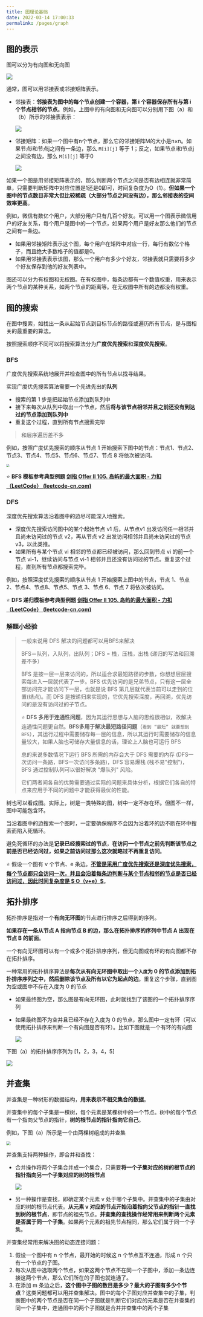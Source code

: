```yaml
---
title: 图理论基础
date: 2022-03-14 17:00:33
permalink: /pages/graph
---
```


## 图的表示

图可以分为有向图和无向图

![](https://cs-wiki.oss-cn-shanghai.aliyuncs.com/img/20220314104521.png)

通常，图可以用邻接表或邻接矩阵表示。

- 邻接表：**邻接表为图中的每个节点创建一个容器，第 i 个容器保存所有与第 i 个节点相邻的节点**。例如，上图中的有向图和无向图可以分别用下图（a）和（b）所示的邻接表表示：

  ![](https://cs-wiki.oss-cn-shanghai.aliyuncs.com/img/20220314104659.png)

- 邻接矩阵：如果一个图中有n个节点，那么它的邻接矩阵M的大小是n×n。如果节点i和节点j之间有一条边，那么 `M[i][j]` 等于 1；反之，如果节点i和节点j之间没有边，那么 `M[i][j]` 等于0

  ![](https://cs-wiki.oss-cn-shanghai.aliyuncs.com/img/20220314105515.png)

如果一个图是用邻接矩阵表示的，那么判断两个节点之间是否有边相连就非常简单，只需要判断矩阵中对应位置是1还是0即可，时间复杂度为O（1）。**但如果一个图中的节点数目非常大但比较稀疏（大部分节点之间没有边），那么邻接表的空间效率更高**。

例如，微信有数亿个用户，大部分用户只有几百个好友。可以用一个图表示微信用户的好友关系，每个用户是图中的一个节点，如果两个用户是好友那么他们的节点之间有一条边。

- 如果用邻接矩阵表示这个图，每个用户在矩阵中对应一行，每行有数亿个格子，而且绝大多数格子的值都是0。
- 如果用邻接表表示该图，那么一个用户有多少个好友，邻接表就只需要将多少个好友保存到他的好友列表中。

图还可以分为有权图和无权图。在有权图中，每条边都有一个数值权重，用来表示两个节点的某种关系，如两个节点的距离等。在无权图中所有的边都没有权重。

## 图的搜索

在图中搜索，如找出一条从起始节点到目标节点的路径或遍历所有节点，是与图相关的最重要的算法。

按照搜索顺序不同可以将搜索算法分为**广度优先搜索**和**深度优先搜索**。

### BFS

广度优先搜索系统地展开并检查图中的所有节点以找寻结果。

实现广度优先搜索算法需要一个先进先出的**队列**

- 搜索的第 1 步是把起始节点添加到队列中
- 接下来每次从队列中取出一个节点，然后**将与该节点相邻并且之前还没有到达过的节点添加到队列中**
- 重复这个过程，直到所有节点搜索完毕

> 和层序遍历差不多

例如，按照广度优先搜索的顺序从节点 1 开始搜索下图中的节点：节点1、节点2、节点3、节点4、节点5、节点6、节点7、节点 8 将依次被访问。

<img src="https://cs-wiki.oss-cn-shanghai.aliyuncs.com/img/20220314110021.png" style="zoom:50%;" />

⭐ **BFS 模板参考典型例题 [剑指 Offer II 105. 岛屿的最大面积 - 力扣（LeetCode） (leetcode-cn.com)](https://leetcode-cn.com/problems/ZL6zAn/)**

### DFS

深度优先搜索算法沿着图中的边尽可能深入地搜索。

- 深度优先搜索访问图中的某个起始节点 v1 后，从节点v1 出发访问任一相邻并且尚未访问过的节点 v2，再从节点 v2 出发访问相邻并且尚未访问过的节点 v3，以此类推。
- 如果所有与某个节点 vi 相邻的节点都已经被访问，那么回到节点 vi 的前一个节点 vi-1，继续访问与节点 vi-1 相邻并且还没有访问过的节点。重复这个过程，直到所有节点都搜索完毕。

例如，按照深度优先搜索的顺序从节点 1 开始搜索上图中的节点，节点 1、节点 2、节点4、节点8、节点5、节点 3、节点 6、节点 7 将依次被访问。

⭐ **DFS 递归模板参考典型例题 [剑指 Offer II 105. 岛屿的最大面积 - 力扣（LeetCode） (leetcode-cn.com)](https://leetcode-cn.com/problems/ZL6zAn/)**

### 解题小经验

> 一般来说用 DFS 解决的问题都可以用BFS来解决
>
> BFS＝队列，入队列，出队列；DFS = 栈，压栈，出栈 (递归的写法和回溯差不多）
>
> BFS 是按一层一层来访问的，所以适合求最短路径的步数，你想想层层搜索每进入一层就代表了一步。BFS 优先访问的是兄弟节点，只有这一层全部访问完才能访问下一层，也就是说 BFS 第几层就代表当前可以走到的位置(结点)。而 DFS 是按递归来实现的，它优先搜索深度，再回溯，优先访问的是没有访问过的子节点。
>
> ⭐ **DFS 多用于连通性问题**，因为其运行思想与人脑的思维很相似，故解决连通性问题更自然。**BFS多用于解决最短路径问题**（`看到 “最短” 就要想到 BFS`），其运行过程中需要储存每一层的信息，所以其运行时需要储存的信息量较大，如果人脑也可储存大量信息的话，理论上人脑也可运行 BFS
>
> 总的来说多数情况下运行 BFS 所需的内存会大于 DFS 需要的内存 (DFS一次访问一条路，BFS一次访问多条路)，DFS 容易爆栈 (栈不易"控制")，BFS 通过控制队列可以很好解决 "爆队列" 风险。
>
> 它们两者间各自的优势需要通过实际的问题来具体分析，根据它们各自的特点来应用于不同的问题中才能获得最优的性能。

树也可以看成图。实际上，树是一类特殊的图，树中一定不存在环。但图不一样，图中可能包含环。

当沿着图中的边搜索一个图时，一定要确保程序不会因为沿着环的边不断在环中搜索而陷入死循环。

避免死循环的办法是**记录已经搜索过的节点**，**在访问一个节点之前先判断该节点之前是否已经访问过，如果之前访问过那么这次就略过不再重复访问**。

⭐ 假设一个图有 v 个节点、e 条边。<u>**不管是采用广度优先搜索还是深度优先搜索，每个节点都只会访问一次，并且会沿着每条边判断与某个节点相邻的节点是否已经访问过，因此时间复杂度是 $ O（v+e）$**</u>。

## 拓扑排序

拓扑排序是指对一个**有向无环图**的节点进行排序之后得到的序列。

**如果存在一条从节点 A 指向节点 B 的边，那么在拓扑排序的序列中节点 A 出现在节点 B 的前面**。

一个有向无环图可以有一个或多个拓扑排序序列，但无向图或有环的有向图都不存在拓扑排序。

一种常用的拓扑排序算法是**每次从有向无环图中取出一个`入度`为 0 的节点添加到拓扑排序序列之中，然后删除该节点及所有以它为起点的边**。重复这个步骤，直到图为空或图中不存在入度为 0 的节点

- 如果最终图为空，那么图是有向无环图，此时就找到了该图的一个拓扑排序序列

- 如果最终图不为空并且已经不存在入度为 0 的节点，那么图中一定有环（可以使用拓扑排序来判断一个有向图是否有环）。比如下图就是一个有环的有向图

  ![](https://cs-wiki.oss-cn-shanghai.aliyuncs.com/image-20230428152017195.png)

下图（a）的拓扑排序序列为 [1，2，3，4，5]

![](https://cs-wiki.oss-cn-shanghai.aliyuncs.com/image-20230428152034555.png)

## 并查集

并查集是一种树形的数据结构，**用来表示不相交集合的数据**。

并查集中的每个子集是一棵树，每个元素是某棵树中的一个节点。树中的每个节点有一个指向父节点的指针，**树的根节点的指针指向它自己**。

例如，下图（a）所示是一个由两棵树组成的并查集

<img src="https://cs-wiki.oss-cn-shanghai.aliyuncs.com/img/20220325170804.png" style="zoom: 67%;" />

并查集支持两种操作，即合并和查找：

- 合并操作将两个子集合并成一个集合，只需要**将一个子集对应的树的根节点的指针指向另一个子集对应的树的根节点**

  ![](https://cs-wiki.oss-cn-shanghai.aliyuncs.com/img/20220325170715.png)

- 另一种操作是查找，即确定某个元素 v 处于哪个子集中。并查集中的子集由对应的树的根节点代表。**从元素 v 对应的节点开始沿着指向父节点的指针一直找到树的根节点**，即节点的祖先节点。**并查集的查找操作经常用来判断两个元素是否属于同一个子集**。如果两个元素的祖先节点相同，那么它们属于同一个子集。

并查集经常用来解决图的动态连接问题：

1. 假设一个图中有 n 个节点，最开始的时候这 n 个节点互不连通，形成 n 个只有一个节点的子图。
2. 每次从图中选取两个节点，如果这两个节点不在同一个子图中，添加一条边连接这两个节点，那么它们所在的子图也就连通了。
3. 在添加 m 条边之后，**这个图中子图的数目是多少？最大的子图有多少个节点**？这类问题都可以用并查集解决。图中的每个子图对应并查集中的子集，判断图中的两个节点是否在同一个子图就是判断它们对应的元素是否在并查集的同一个子集中，连通图中的两个子图就是合并并查集中的两个子集